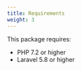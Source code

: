 ```yaml
---
title: Requirements
weight: 3
---
```


This package requires:
- PHP 7.2 or higher 
- Laravel 5.8 or higher
